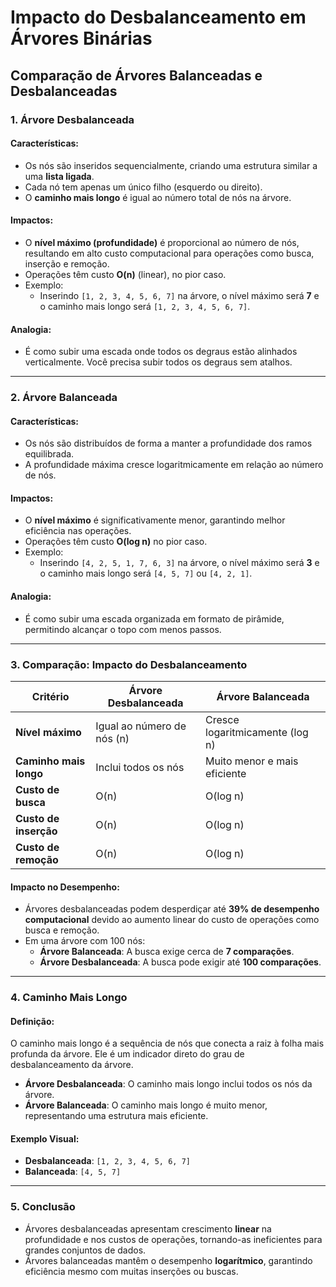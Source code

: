 # Impacto do Desbalanceamento em Árvores Binárias

## Comparação de Árvores Balanceadas e Desbalanceadas

### 1. Árvore Desbalanceada
#### **Características:**
- Os nós são inseridos sequencialmente, criando uma estrutura similar a uma **lista ligada**.
- Cada nó tem apenas um único filho (esquerdo ou direito).
- O **caminho mais longo** é igual ao número total de nós na árvore.

#### **Impactos:**
- O **nível máximo (profundidade)** é proporcional ao número de nós, resultando em alto custo computacional para operações como busca, inserção e remoção.
- Operações têm custo **O(n)** (linear), no pior caso.
- Exemplo:
  - Inserindo `[1, 2, 3, 4, 5, 6, 7]` na árvore, o nível máximo será **7** e o caminho mais longo será `[1, 2, 3, 4, 5, 6, 7]`.

#### **Analogia:**
- É como subir uma escada onde todos os degraus estão alinhados verticalmente. Você precisa subir todos os degraus sem atalhos.

---

### 2. Árvore Balanceada
#### **Características:**
- Os nós são distribuídos de forma a manter a profundidade dos ramos equilibrada.
- A profundidade máxima cresce logaritmicamente em relação ao número de nós.

#### **Impactos:**
- O **nível máximo** é significativamente menor, garantindo melhor eficiência nas operações.
- Operações têm custo **O(log n)** no pior caso.
- Exemplo:
  - Inserindo `[4, 2, 5, 1, 7, 6, 3]` na árvore, o nível máximo será **3** e o caminho mais longo será `[4, 5, 7]` ou `[4, 2, 1]`.

#### **Analogia:**
- É como subir uma escada organizada em formato de pirâmide, permitindo alcançar o topo com menos passos.

---

### 3. Comparação: Impacto do Desbalanceamento

| **Critério**          | **Árvore Desbalanceada**     | **Árvore Balanceada**         |
|-----------------------|-----------------------------|--------------------------------|
| **Nível máximo**      | Igual ao número de nós (n)  | Cresce logaritmicamente (log n) |
| **Caminho mais longo**| Inclui todos os nós         | Muito menor e mais eficiente  |
| **Custo de busca**    | O(n)                        | O(log n)                      |
| **Custo de inserção** | O(n)                        | O(log n)                      |
| **Custo de remoção**  | O(n)                        | O(log n)                      |

#### **Impacto no Desempenho:**
- Árvores desbalanceadas podem desperdiçar até **39% de desempenho computacional** devido ao aumento linear do custo de operações como busca e remoção.
- Em uma árvore com 100 nós:
  - **Árvore Balanceada**: A busca exige cerca de **7 comparações**.
  - **Árvore Desbalanceada**: A busca pode exigir até **100 comparações**.

---

### 4. Caminho Mais Longo
#### **Definição:**
O caminho mais longo é a sequência de nós que conecta a raiz à folha mais profunda da árvore. Ele é um indicador direto do grau de desbalanceamento da árvore.

- **Árvore Desbalanceada**: O caminho mais longo inclui todos os nós da árvore.
- **Árvore Balanceada**: O caminho mais longo é muito menor, representando uma estrutura mais eficiente.

#### **Exemplo Visual:**

- **Desbalanceada**: `[1, 2, 3, 4, 5, 6, 7]`
- **Balanceada**: `[4, 5, 7]`

---

### 5. Conclusão
- Árvores desbalanceadas apresentam crescimento **linear** na profundidade e nos custos de operações, tornando-as ineficientes para grandes conjuntos de dados.
- Árvores balanceadas mantêm o desempenho **logarítmico**, garantindo eficiência mesmo com muitas inserções ou buscas.

